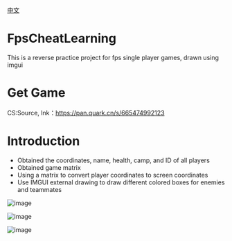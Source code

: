 [中文](https://github.com/LYingSiMon/FpsCheatLearning/blob/main/README.md)

# FpsCheatLearning
This is a reverse practice project for fps single player games, drawn using imgui

# Get Game
CS:Source, lnk：https://pan.quark.cn/s/665474992123

# Introduction
- Obtained the coordinates, name, health, camp, and ID of all players
- Obtained game matrix
- Using a matrix to convert player coordinates to screen coordinates
- Use IMGUI external drawing to draw different colored boxes for enemies and teammates

![image](https://github.com/LYingSiMon/FpsCheatLearning/assets/51651107/2e1765d7-b6b5-4115-a1c6-01ca643207f1)


![image](https://github.com/LYingSiMon/FpsCheatLearning/assets/51651107/80cb8048-c96b-4d73-a285-597fa44dd1a5)

![image](https://github.com/LYingSiMon/FpsCheatLearning/assets/51651107/3ea18b0c-6af5-4972-85e9-44af98f26e6b)



